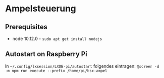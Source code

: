 # Ampelsteuerung

## Prerequisites

  * node 10.12.0 - `sudo apt get install nodejs`

## Autostart on Raspberry Pi

In `~/.config/lxsession/LXDE-pi/autostart` folgendes eintragen:
`@screen -d -m npm run execute --prefix /home/pi/bsc-ampel`
